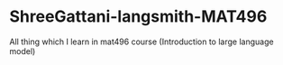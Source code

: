 # ShreeGattani-langsmith-MAT496
All thing which I learn in mat496 course (Introduction to large language model)
